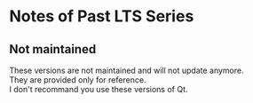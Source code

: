 # Notes of Past LTS Series

## Not maintained

These versions are not maintained and will not update anymore.  
They are provided only for reference.  
I don't recommand you use these versions of Qt.
